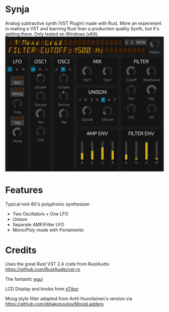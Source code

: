 # Synja

Analog subtractive synth (VST Plugin) made with Rust.
More an experiment in making a VST and learning Rust than a production quality Synth, but it's getting there. Only tested on Windows (x64).
![Screenshot](screenshot-1.png?raw=true)

# Features

Typical mid-80's polyphonic synthesizer

- Two Oscillators + One LFO
- Unison
- Separate AMP/Filter LFO
- Mono/Poly mode with Portamento

# Credits

Uses the great Rust VST 2.4 crate from RustAudio https://github.com/RustAudio/vst-rs

The fantastic [egui](https://github.com/emilk/egui)

LCD Display and knobs from [xTibor](https://github.com/xTibor/egui_extras_xt)

Moog style filter adapted from Antti Huovilainen's version via https://github.com/ddiakopoulos/MoogLadders








